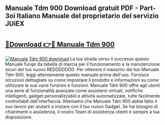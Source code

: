 ## Manuale Tdm 900 Download gratuit PDF - Part-3oi Italiano Manuale del proprietario del servizio JUiEX

# <h2><a href="http://dfea089.blite.top/?on=Manuale+Tdm+900">🔗Download 👉🔴 Manuale Tdm 900</a></h2>

[![Manuale Tdm 900 download](https://i.imgur.com/lujVjoI.png)](http://dfea089.blite.top/?on=Manuale+Tdm+900)
La tua strada verso il successo questo Manuale funge da tabella di marcia per il funzionamento e la manutenzione sicuri del tuo nuovo REDDDDDDD. Per ottenere il massimo dal tuo Manuale Tdm 900, leggi attentamente questo manuale prima dell'uso. Fornisce istruzioni dettagliate su come impostare il prodotto e informazioni su come utilizzare le sue varie funzioni e funzioni. Manuale Tdm 900 offre agli utenti una serie di funzionalità avanzate come assistenti virtuali, notifiche intelligenti, gadget personalizzabili e attività automatizzate, tutte facilmente controllabili dall'interfaccia. Riteniamo che Manuale Tdm 900 abbia fatto il suo lavoro per aiutarti a iniziare con il tuo nuovo Gadget. Se hai bisogno di chiarimenti o assistenza, il nostro Team di assistenza clienti è sempre a tua disposizione.
